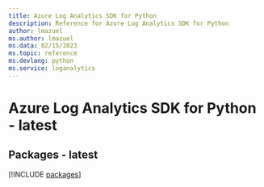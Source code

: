 ```yaml
---
title: Azure Log Analytics SDK for Python
description: Reference for Azure Log Analytics SDK for Python
author: lmazuel
ms.author: lmazuel
ms.data: 02/15/2023
ms.topic: reference
ms.devlang: python
ms.service: loganalytics
---
```

# Azure Log Analytics SDK for Python - latest
## Packages - latest
[!INCLUDE [packages](log-analytics-index.md)]